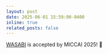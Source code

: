 ```yaml
---
layout: post
date: 2025-06-01 15:59:00-0400
inline: true
related_posts: false
---
```


[WASABI](https://arxiv.org/pdf/2504.21771) is accepted by MICCAI 2025! 🎉
